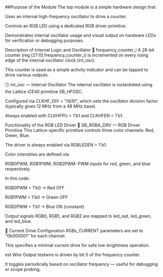 ##Purpose of the Module
The top module is a simple hardware design that:

Uses an internal high-frequency oscillator to drive a counter.

Controls an RGB LED using a dedicated RGB driver primitive.

Demonstrates internal oscillator usage and visual output on hardware LEDs for verification or debugging purposes.

Description of Internal Logic and Oscillator
🔄 frequency_counter_i
A 28-bit counter (reg [27:0] frequency_counter_i) is incremented on every rising edge of the internal oscillator clock (int_osc).

This counter is used as a simple activity indicator and can be tapped to drive various outputs.

🕒 int_osc — Internal Oscillator
The internal oscillator is instantiated using the Lattice iCE40 primitive SB_HFOSC.

Configured via CLKHF_DIV = "0b10", which sets the oscillator division factor (typically gives 12 MHz from a 48 MHz base).

Always enabled with CLKHFPU = 1'b1 and CLKHFEN = 1'b1.


 Functionality of the RGB LED Driver
🔌 SB_RGBA_DRV — RGB Driver Primitive
This Lattice-specific primitive controls three color channels: Red, Green, Blue.

The driver is always enabled via RGBLEDEN = 1'b1.

Color intensities are defined via:

RGB0PWM, RGB1PWM, RGB2PWM: PWM inputs for red, green, and blue respectively.

In this code:

RGB0PWM = 1'b0 → Red OFF

RGB1PWM = 1'b0 → Green OFF

RGB2PWM = 1'b1 → Blue ON (constant)

Output signals RGB0, RGB1, and RGB2 are mapped to led_red, led_green, and led_blue.

🔌 Current Drive Configuration
RGBx_CURRENT parameters are set to "0b000001" for each channel.

This specifies a minimal current drive for safe low-brightness operation.

est Wire Output
testwire is driven by bit 5 of the frequency counter.

It toggles periodically based on oscillator frequency — useful for debugging or scope probing.

